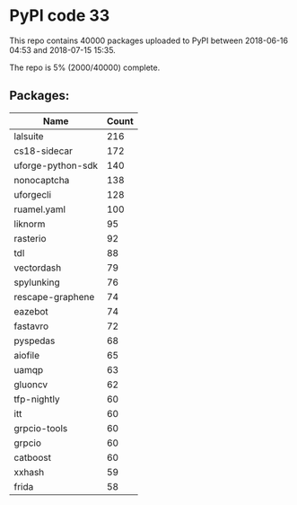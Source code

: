 # PyPI code 33

This repo contains 40000 packages uploaded to PyPI between 
2018-06-16 04:53 and 2018-07-15 15:35.

The repo is 5% (2000/40000) complete.

## Packages:

| Name  | Count |
| ----- | ----- |
| lalsuite | 216 |
| cs18-sidecar | 172 |
| uforge-python-sdk | 140 |
| nonocaptcha | 138 |
| uforgecli | 128 |
| ruamel.yaml | 100 |
| liknorm | 95 |
| rasterio | 92 |
| tdl | 88 |
| vectordash | 79 |
| spylunking | 76 |
| rescape-graphene | 74 |
| eazebot | 74 |
| fastavro | 72 |
| pyspedas | 68 |
| aiofile | 65 |
| uamqp | 63 |
| gluoncv | 62 |
| tfp-nightly | 60 |
| itt | 60 |
| grpcio-tools | 60 |
| grpcio | 60 |
| catboost | 60 |
| xxhash | 59 |
| frida | 58 |


